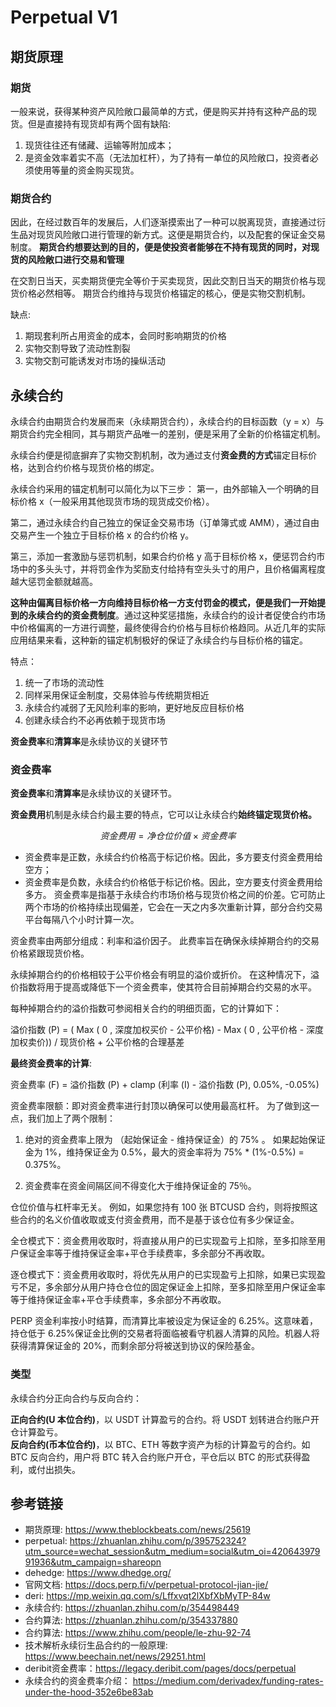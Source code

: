 # Perpetual V1

## 期货原理

### 期货

一般来说，获得某种资产风险敞口最简单的方式，便是购买并持有这种产品的现货。但是直接持有现货却有两个固有缺陷:

1. 现货往往还有储藏、运输等附加成本；
2. 是资金效率着实不高（无法加杠杆），为了持有一单位的风险敞口，投资者必须使用等量的资金购买现货。

### 期货合约

因此，在经过数百年的发展后，人们逐渐摸索出了一种可以脱离现货，直接通过衍生品对现货风险敞口进行管理的新方式。这便是期货合约，以及配套的保证金交易制度。
**期货合约想要达到的目的，便是使投资者能够在不持有现货的同时，对现货的风险敞口进行交易和管理**

在交割日当天，买卖期货便完全等价于买卖现货，因此交割日当天的期货价格与现货价格必然相等。
期货合约维持与现货价格锚定的核心，便是实物交割机制。

缺点:

1. 期现套利所占用资金的成本，会同时影响期货的价格
2. 实物交割导致了流动性割裂
3. 实物交割可能诱发对市场的操纵活动

## 永续合约

永续合约由期货合约发展而来（永续期货合约），永续合约的目标函数（y = x）与期货合约完全相同，其与期货产品唯一的差别，便是采用了全新的价格锚定机制。

永续合约便是彻底摒弃了实物交割机制，改为通过支付**资金费的方式**锚定目标价格，达到合约价格与现货价格的绑定。

永续合约采用的锚定机制可以简化为以下三步：
第一，由外部输入一个明确的目标价格 x（一般采用其他现货市场的现货成交价格）。

第二，通过永续合约自己独立的保证金交易市场（订单簿式或 AMM），通过自由交易产生一个独立于目标价格 x 的合约价格 y。

第三，添加一套激励与惩罚机制，如果合约价格 y 高于目标价格 x，便惩罚合约市场中的多头头寸，并将罚金作为奖励支付给持有空头头寸的用户，且价格偏离程度越大惩罚金额就越高。

**这种由偏离目标价格一方向维持目标价格一方支付罚金的模式，便是我们一开始提到的永续合约的资金费制度**。通过这种奖惩措施，永续合约的设计者促使合约市场中价格偏离的一方进行调整，最终使得合约价格与目标价格趋同。从近几年的实际应用结果来看，这种新的锚定机制极好的保证了永续合约与目标价格的锚定。

特点：

1. 统一了市场的流动性
2. 同样采用保证金制度，交易体验与传统期货相近
3. 永续合约减弱了无风险利率的影响，更好地反应目标价格
4. 创建永续合约不必再依赖于现货市场

**资金费率**和**清算率**是永续协议的关键环节

### 资金费率

**资金费率**和**清算率**是永续协议的关键环节。

**资金费用**机制是永续合约最主要的特点，它可以让永续合约**始终锚定现货价格。**

```math
资金费用 = 净仓位价值 × 资金费率
```

- 资金费率是正数，永续合约价格高于标记价格。因此，多方要支付资金费用给空方；
- 资金费率是负数，永续合约价格低于标记价格。因此，空方要支付资金费用给多方。
  资金费率是指基于永续合约市场价格与现货价格之间的价差。它可防止两个市场的价格持续出现偏差，它会在一天之内多次重新计算，部分合约交易平台每隔八个小时计算一次。

资金费率由两部分组成：利率和溢价因子。 此费率旨在确保永续掉期合约的交易价格紧跟现货价格。

永续掉期合约的价格相较于公平价格会有明显的溢价或折价。 在这种情况下，溢价指数将用于提高或降低下一个资金费率，使其符合目前掉期合约交易的水平。

每种掉期合约的溢价指数可参阅相关合约的明细页面，它的计算如下：

溢价指数 (P) = ( Max ( 0 , 深度加权买价 - 公平价格) - Max ( 0 , 公平价格 - 深度加权卖价)) / 现货价格 + 公平价格的合理基差

**最终资金费率的计算**:

资金费率 (F) = 溢价指数 (P) + clamp (利率 (I) - 溢价指数 (P), 0.05%, -0.05%)

资金费率限额：即对资金费率进行封顶以确保可以使用最高杠杆。 为了做到这一点，我们加上了两个限制：

1. 绝对的资金费率上限为 （起始保证金 - 维持保证金）的 75% 。 如果起始保证金为 1%，维持保证金为 0.5%，最大的资金率将为 75% \* (1%-0.5%) = 0.375%。

2. 资金费率在资金间隔区间不得变化大于维持保证金的 75％。

仓位价值与杠杆率无关。 例如，如果您持有 100 张 BTCUSD 合约，则将按照这些合约的名义价值收取或支付资金费用，而不是基于该仓位有多少保证金。

全仓模式下：资金费用收取时，将直接从用户的已实现盈亏上扣除，至多扣除至用户保证金率等于维持保证金率+平仓手续费率，多余部分不再收取。

逐仓模式下：资金费用收取时，将优先从用户的已实现盈亏上扣除，如果已实现盈亏不足，多余部分从用户持仓仓位的固定保证金上扣除，至多扣除至用户保证金率等于维持保证金率+平仓手续费率，多余部分不再收取。

PERP 资金利率按小时结算，而清算比率被设定为保证金的 6.25%。这意味着，持仓低于 6.25%保证金比例的交易者将面临被看守机器人清算的风险。机器人将获得清算保证金的 20%，而剩余部分将被送到协议的保险基金。

### 类型

永续合约分正向合约与反向合约：

**正向合约(U 本位合约)**，以 USDT 计算盈亏的合约。将 USDT 划转进合约账户开仓计算盈亏。  
**反向合约(币本位合约)**，以 BTC、ETH 等数字资产为标的计算盈亏的合约。如 BTC 反向合约，用户将 BTC 转入合约账户开仓，平仓后以 BTC 的形式获得盈利，或付出损失。


## 参考链接


- 期货原理: <https://www.theblockbeats.com/news/25619>
- perpetual: <https://zhuanlan.zhihu.com/p/395752324?utm_source=wechat_session&utm_medium=social&utm_oi=42064397991936&utm_campaign=shareopn>
- dehedge: <https://www.dhedge.org/>
- 官网文档: <https://docs.perp.fi/v/perpetual-protocol-jian-jie/>
- deri: <https://mp.weixin.qq.com/s/Lffxvqt2lXbfXbMyTP-84w>
- 永续合约: <https://zhuanlan.zhihu.com/p/354498449>
- 合约算法: <https://zhuanlan.zhihu.com/p/354337880>
- 合约算法: <https://www.zhihu.com/people/le-zhu-92-74>
- 技术解析永续衍生品合约的一般原理: https://www.beechain.net/news/29251.html
- deribit资金费率：https://legacy.deribit.com/pages/docs/perpetual
- 永续合约的资金费率介绍： https://medium.com/derivadex/funding-rates-under-the-hood-352e6be83ab
